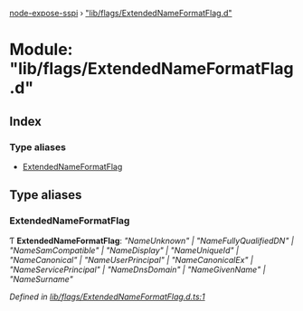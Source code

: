 [node-expose-sspi](../README.md) › ["lib/flags/ExtendedNameFormatFlag.d"](_lib_flags_extendednameformatflag_d_.md)

# Module: "lib/flags/ExtendedNameFormatFlag.d"

## Index

### Type aliases

* [ExtendedNameFormatFlag](_lib_flags_extendednameformatflag_d_.md#extendednameformatflag)

## Type aliases

###  ExtendedNameFormatFlag

Ƭ **ExtendedNameFormatFlag**: *"NameUnknown" | "NameFullyQualifiedDN" | "NameSamCompatible" | "NameDisplay" | "NameUniqueId" | "NameCanonical" | "NameUserPrincipal" | "NameCanonicalEx" | "NameServicePrincipal" | "NameDnsDomain" | "NameGivenName" | "NameSurname"*

*Defined in [lib/flags/ExtendedNameFormatFlag.d.ts:1](https://github.com/jlguenego/node-expose-sspi/blob/52464ac/lib/flags/ExtendedNameFormatFlag.d.ts#L1)*
